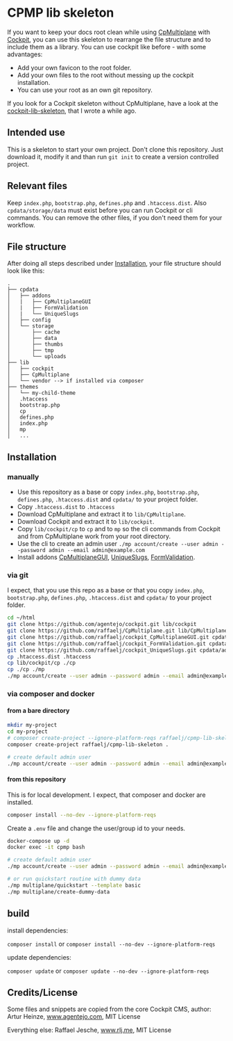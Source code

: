 # CPMP lib skeleton

If you want to keep your docs root clean while using [CpMultiplane][2] with [Cockpit][1], you can use this skeleton to rearrange the file structure and to include them as a library. You can use cockpit like before - with some advantages:

* Add your own favicon to the root folder.
* Add your own files to the root without messing up the cockpit installation.
* You can use your root as an own git repository.

If you look for a Cockpit skeleton without CpMultiplane, have a look at the [cockpit-lib-skeleton][3], that I wrote a while ago.

## Intended use

This is a skeleton to start your own project. Don't clone this repository. Just download it, modify it and than run `git init` to create a version controlled project.

## Relevant files

Keep `index.php`, `bootstrap.php`, `defines.php` and `.htaccess.dist`. Also `cpdata/storage/data` must exist before you can run Cockpit or cli commands. You can remove the other files, if you don't need them for your workflow.

## File structure

After doing all steps described under [Installation](#installation), your file structure should look like this:

```text
.
├── cpdata
│   ├── addons
│   |   ├── CpMultiplaneGUI
│   |   ├── FormValidation
│   |   └── UniqueSlugs
│   ├── config
│   └── storage
│       ├── cache
│       ├── data
│       ├── thumbs
│       ├── tmp
│       └── uploads
├── lib
│   ├── cockpit
│   ├── CpMultiplane
│   └── vendor --> if installed via composer
├── themes
│   └── my-child-theme
│   .htaccess
│   bootstrap.php
│   cp
│   defines.php
│   index.php
│   mp
│   ...
```

## Installation

### manually

* Use this repository as a base or copy `index.php`, `bootstrap.php`, `defines.php`, `.htaccess.dist` and `cpdata/` to your project folder.
* Copy `.htaccess.dist` to `.htaccess`
* Download CpMultiplane and extract it to `lib/CpMultiplane`.
* Download Cockpit and extract it to `lib/cockpit`.
* Copy `lib/cockpit/cp` to `cp` and to `mp` so the cli commands from Cockpit and from CpMultiplane work from your root directory.
* Use the cli to create an admin user `./mp account/create --user admin --password admin --email admin@example.com`
* Install addons [CpMultiplaneGUI][4], [UniqueSlugs][5], [FormValidation][6].

### via git

I expect, that you use this repo as a base or that you copy `index.php`, `bootstrap.php`, `defines.php`, `.htaccess.dist` and `cpdata/` to your project folder.

```bash
cd ~/html
git clone https://github.com/agentejo/cockpit.git lib/cockpit
git clone https://github.com/raffaelj/CpMultiplane.git lib/CpMultiplane
git clone https://github.com/raffaelj/cockpit_CpMultiplaneGUI.git cpdata/addons/CpMultiplaneGUI
git clone https://github.com/raffaelj/cockpit_FormValidation.git cpdata/addons/FormValidation
git clone https://github.com/raffaelj/cockpit_UniqueSlugs.git cpdata/addons/UniqueSlugs
cp .htaccess.dist .htaccess
cp lib/cockpit/cp ./cp
cp ./cp ./mp
./mp account/create --user admin --password admin --email admin@example.com
```

### via composer and docker

#### from a bare directory

```bash
mkdir my-project
cd my-project
# composer create-project --ignore-platform-reqs raffaelj/cpmp-lib-skeleton .
composer create-project raffaelj/cpmp-lib-skeleton .

# create default admin user
./mp account/create --user admin --password admin --email admin@example.com
```

#### from this repository

This is for local development. I expect, that composer and docker are installed.

```bash
composer install --no-dev --ignore-platform-reqs
```

Create a `.env` file and change the user/group id to your needs.

```bash
docker-compose up -d
docker exec -it cpmp bash

# create default admin user
./mp account/create --user admin --password admin --email admin@example.com

# or run quickstart routine with dummy data
./mp multiplane/quickstart --template basic
./mp multiplane/create-dummy-data
```

## build

install dependencies:

`composer install` or `composer install --no-dev --ignore-platform-reqs`

update dependencies:

`composer update` or `composer update --no-dev --ignore-platform-reqs`

## Credits/License

Some files and snippets are copied from the core Cockpit CMS, author: Artur Heinze, www.agentejo.com, MIT License

Everything else: Raffael Jesche, www.rlj.me, MIT License

[1]: https://github.com/agentejo/cockpit/
[2]: https://github.com/raffaelj/CpMultiplane
[3]: https://github.com/raffaelj/cockpit-lib-skeleton
[4]: https://github.com/raffaelj/cockpit_CpMultiplaneGUI
[5]: https://github.com/raffaelj/cockpit_UniqueSlugs
[6]: https://github.com/raffaelj/cockpit_FormValidation
